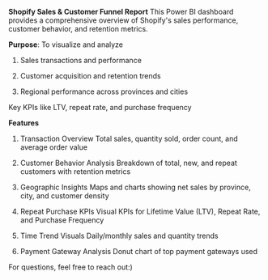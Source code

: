 
**Shopify Sales & Customer Funnel Report**
This Power BI dashboard provides a comprehensive overview of Shopify's sales performance, customer behavior, and retention metrics.

**Purpose**: To visualize and analyze

1. Sales transactions and performance

2. Customer acquisition and retention trends

3. Regional performance across provinces and cities

Key KPIs like LTV, repeat rate, and purchase frequency

**Features**
1. Transaction Overview
Total sales, quantity sold, order count, and average order value

2. Customer Behavior Analysis
Breakdown of total, new, and repeat customers with retention metrics

3. Geographic Insights
Maps and charts showing net sales by province, city, and customer density

4. Repeat Purchase KPIs
Visual KPIs for Lifetime Value (LTV), Repeat Rate, and Purchase Frequency

5. Time Trend Visuals
Daily/monthly sales and quantity trends

6. Payment Gateway Analysis
Donut chart of top payment gateways used

For questions, feel free to reach out:)


